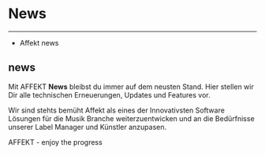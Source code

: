 # News

---

- Affekt news

## news
Mit AFFEKT **News** bleibst du immer auf dem neusten Stand. Hier stellen wir Dir alle technischen Erneuerungen, Updates und Features vor.

Wir sind stehts bemüht Affekt als eines der Innovativsten Software Lösungen für die Musik Branche weiterzuentwicken und an die Bedürfnisse unserer Label Manager und Künstler anzupasen.

AFFEKT - enjoy the progress


